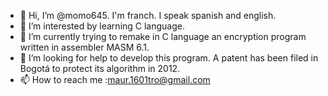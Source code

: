 - 👋 Hi, I’m @momo645. I'm franch. I speak spanish and english.
- 👀 I’m interested by learning C language. 
- 🌱 I’m currently trying to remake in C language an encryption program written in assembler MASM 6.1. 
- 💞️ I’m looking for help to develop this program. A patent has been filed in Bogotá to protect its algorithm in 2012.
- 📫 How to reach me :maur.1601tro@gmail.com

<!---
momo645/momo645 is a ✨ special ✨ repository because its `README.md` (this file) appears on your GitHub profile.
You can click the Preview link to take a look at your changes.
--->
